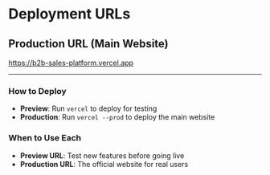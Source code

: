 # Deployment URLs

## Production URL (Main Website)
https://b2b-sales-platform.vercel.app

---

### How to Deploy
- **Preview**: Run `vercel` to deploy for testing
- **Production**: Run `vercel --prod` to deploy the main website

### When to Use Each
- **Preview URL**: Test new features before going live
- **Production URL**: The official website for real users